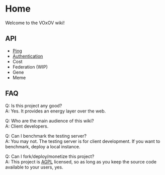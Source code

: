 # Home

Welcome to the VOxOV wiki!

## API

- [Ping](https://github.com/vorgv/voxov/wiki/Ping)
- [Authentication](https://github.com/vorgv/voxov/wiki/Authentication)
- Cost
- Federation (WIP)
- Gene
- Meme

## FAQ

Q: Is this project any good? <br />
A: Yes. It provides an energy layer over the web.

Q: Who are the main audience of this wiki? <br />
A: Client developers.

Q: Can I benchmark the testing server? <br />
A: You may not. The testing server is for client development. If you want to benchmark, deploy a local instance.

Q: Can I fork/deploy/monetize this project? <br />
A: This project is [AGPL](https://en.wikipedia.org/wiki/GNU_Affero_General_Public_License) licensed, so as long as you keep the source code available to your users, yes.
